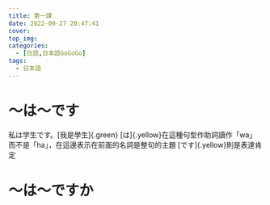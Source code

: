 ```yaml
---
title: 第一課 
date: 2022-09-27 20:47:41
cover:
top_img:
categories:
  - [日語,日本語GoGoGo]
tags:
  - 日本語
---
```

# ～は～です
私は学生です。[我是學生]{.green}
[は]{.yellow}在這種句型作助詞讀作「wa」而不是「ha」，在這邊表示在前面的名詞是整句的主題
[です]{.yellow}則是表達肯定

# ～は～ですか
